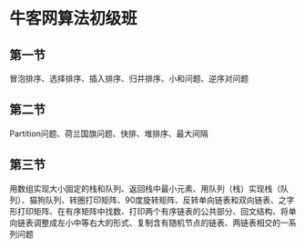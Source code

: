 # 牛客网算法初级班
## 第一节
冒泡排序、选择排序、插入排序、归并排序、小和问题、逆序对问题
## 第二节
Partition问题、荷兰国旗问题、快排、堆排序、最大间隔
## 第三节
用数组实现大小固定的栈和队列、返回栈中最小元素、用队列（栈）实现栈（队列）、猫狗队列、转圈打印矩阵、90度旋转矩阵、反转单向链表和双向链表、之字形打印矩阵、在有序矩阵中找数、打印两个有序链表的公共部分、回文结构、将单向链表调整成左小中等右大的形式、复制含有随机节点的链表、两链表相交的一系列问题

